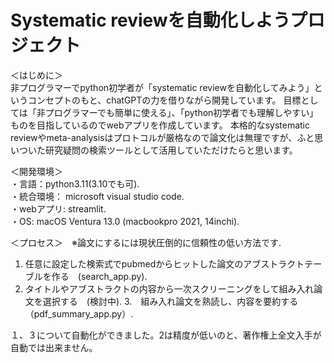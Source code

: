 # Systematic reviewを自動化しようプロジェクト

＜はじめに＞   
非プログラマーでpython初学者が「systematic reviewを自動化してみよう」というコンセプトのもと、chatGPTの力を借りながら開発しています。
目標としては「非プログラマーでも簡単に使える」、「python初学者でも理解しやすい」ものを目指しているのでwebアプリを作成しています。
本格的なsystematic reviewやmeta-analysisはプロトコルが厳格なので論文化は無理ですが、ふと思いついた研究疑問の検索ツールとして活用していただけたらと思います。

＜開発環境＞  
・言語：python3.11(3.10でも可).  
・統合環境： microsoft visual studio code.  
・webアプリ: streamlit.    
・OS: macOS Ventura 13.0 (macbookpro 2021, 14inchi).    

＜プロセス＞　※論文にするには現状圧倒的に信頼性の低い方法です. 
1. 任意に設定した検索式でpubmedからヒットした論文のアブストラクトテーブルを作る　(search_app.py).   
2. タイトルやアブストラクトの内容から一次スクリーニングをして組み入れ論文を選択する　(検討中). 
3.　組み入れ論文を熟読し、内容を要約する　（pdf_summary_app.py）.   

１、３について自動化ができました。2は精度が低いのと、著作権上全文入手が自動では出来ません。

